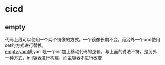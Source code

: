 # cicd

## empty

代码上线可以使用一个两个镜像的方式。一个镜像长期不变，而另外一个pod使用set的方式进行替换。  
[empty.yaml](/manifests/example/cicd/empty.yaml)此yaml是一个init加上移动代码的逻辑，与上面的说法不符，是另外一种方式，init容器进行构建，而主容器不进行改变  
  
